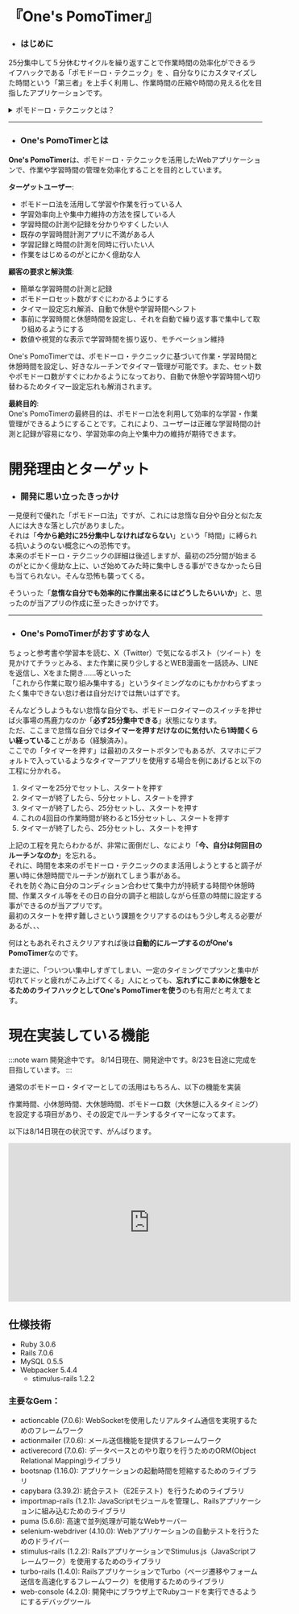 # 『One's PomoTimer』

* ### はじめに
25分集中して５分休むサイクルを繰り返すことで作業時間の効率化ができるライフハックである「ポモドーロ・テクニック」を
、自分なりにカスタマイズした時間という「第三者」を上手く利用し、作業時間の圧縮や時間の見える化を目指したアプリケーションです。  

<details><summary>ポモドーロ・テクニックとは？</summary>

ChatGPTに「**ポモドーロ・テクニックというライフハックについて、まったく知らない人に向けて詳しく説明してください。**」と聞くと以下の回答が生成されました。大体あってます。

>ポモドーロ・テクニックは、時間管理と集中力向上を目的としたライフハック（生活改善術）です。1980年代にイタリア人のフランチェスコ・シリロによって開発されました。この名前は、彼が使っていたキッチンタイマーの形状がトマト（イタリア語で「ポモドーロ」）に似ていたことから名付けられました。
>ポモドーロ・テクニックの基本的な考え方は、短期間の集中力を最大限に引き出すことで、効率的かつ持続可能な働き方を実現することです。具体的な方法は以下の通りです。
>
>1. タスクをリストアップする
>まず始めに、やるべき仕事やタスクをリストアップします。これにより、何をすべきか明確にし、優先順位を決めることができます。
>
>2. 25分間集中して作業する
>キッチンタイマーやスマートフォンのタイマー機能を使って、25分間（1ポモドーロ）設定します。その間は集中してタスクに取り組みます。途中で気が散るようなことがあれば、それもメモしておいて後で対処するようにします。
>
>3. 5分間休憩する
>1ポモドーロ終了後、5分間の休憩時間を設けます。この時間はストレッチや水分補給など軽いリフレッシュ活動に使います。
>
>4. 繰り返す
>再び25分間作業し、5分間休憩するサイクルを繰り返します。4回目のポモドーロが終わったら、今度は15～30分の長めの休憩を取ります。
>
>この方法では、一定期間集中して作業し続けることで効率的な成果が得られるだけでなく、定期的な休憩も設けることで疲労やストレス蓄積を防ぐ効果があります。また、タイマーを使うことで時間に対する意識が高まり、無駄な時間を減らすことができます。
>
>ポモドーロ・テクニックは個人の作業スタイルや状況に応じてカスタマイズすることも可能です。例えば、集中力が持続する時間や休憩時間を調整したり、タスクの分割方法を工夫したりすることで、より効果的な働き方が実現できます。
</details>

---

* ### One's PomoTimerとは
**One's PomoTimer**は、ポモドーロ・テクニックを活用したWebアプリケーションで、作業や学習時間の管理を効率化することを目的としています。  

**ターゲットユーザー**:
- ポモドーロ法を活用して学習や作業を行っている人
- 学習効率向上や集中力維持の方法を探している人
- 学習時間の計測や記録を分かりやすくしたい人
- 既存の学習時間計測アプリに不満がある人
- 学習記録と時間の計測を同時に行いたい人
- 作業をはじめるのがとにかく億劫な人

**顧客の要求と解決策**:
- 簡単な学習時間の計測と記録
- ポモドーロセット数がすぐにわかるようにする
- タイマー設定忘れ解消、自動で休憩や学習時間へシフト
- 事前に学習時間と休憩時間を設定し、それを自動で繰り返す事で集中して取り組めるようにする
- 数値や視覚的な表示で学習時間を振り返り、モチベーション維持

One's PomoTimerでは、ポモドーロ・テクニックに基づいて作業・学習時間と休憩時間を設定し、好きなルーチンでタイマー管理が可能です。また、セット数やポモドーロ数がすぐにわかるようになっており、自動で休憩や学習時間へ切り替わるためタイマー設定忘れも解消されます。

**最終目的**:  
One's PomoTimerの最終目的は、ポモドーロ法を利用して効率的な学習・作業管理ができるようにすることです。これにより、ユーザーは正確な学習時間の計測と記録が容易になり、学習効率の向上や集中力の維持が期待できます。

# 開発理由とターゲット

* ### 開発に思い立ったきっかけ
一見便利で優れた「ポモドーロ法」ですが、これには怠惰な自分や自分と似た友人には大きな落とし穴がありました。  
それは「**今から絶対に25分集中しなければならない**」という「時間」に縛られる抗いようのない概念にへの恐怖です。  
本来のポモドーロ・テクニックの詳細は後述しますが、最初の25分間が始まるのがとにかく億劫な上に、いざ始めてみた時に集中しきる事ができなかったら目も当てられない。そんな恐怖も襲ってくる。  

そういった「**怠惰な自分でも効率的に作業出来るにはどうしたらいいか**」と、思ったのが当アプリの作成に至ったきっかけです。

---

* ### One's PomoTimerがおすすめな人
ちょっと参考書や学習本を読む、X（Twitter）で気になるポスト（ツイート）を見かけてチラッとみる、また作業に戻り少しするとWEB漫画を一話読み、LINEを返信し、Xをまた開き......等といった  
「これから作業に取り組み集中する」というタイミングなのにもかかわらずまったく集中できない怠け者は自分だけでは無いはずです。  

そんなどうしようもない怠惰な自分でも、ポモドーロタイマーのスイッチを押せば火事場の馬鹿力なのか「**必ず25分集中できる**」状態になります。  
ただ、ここまで怠惰な自分では**タイマーを押すだけなのに気付いたら1時間くらい経っている**ことがある（経験済み）。  
ここでの「タイマーを押す」は最初のスタートボタンでもあるが、スマホにデフォルトで入っているようなタイマーアプリを使用する場合を例にあげると以下の工程に分かれる。

1. タイマーを25分でセットし、スタートを押す
2. タイマーが終了したら、5分セットし、スタートを押す
3. タイマーが終了したら、25分セットし、スタートを押す
4. これの4回目の作業時間が終わると15分セットし、スタートを押す
5. タイマーが終了したら、25分セットし、スタートを押す

上記の工程を見たらわかるが、非常に面倒だし、なにより「**今、自分は何回目のルーチンなのか**」を忘れる。  
それに、時間を本来のポモドーロ・テクニックのまま活用しようとすると調子が悪い時に休憩時間でルーチンが崩れてしまう事がある。  
それを防ぐ為に自分のコンディション合わせて集中力が持続する時間や休憩時間、作業スタイル等をその日の自分の調子と相談しながら任意の時間に設定する事ができるのが当アプリです。  
最初のスタートを押す難しさという課題をクリアするのはもう少し考える必要があるが、、、  

何はともあれそれさえクリアすれば後は**自動的にループするのがOne's PomoTimer**なのです。

また逆に、「ついつい集中しすぎてしまい、一定のタイミングでプツンと集中が切れてドッと疲れがこみ上げてくる」人にとっても、**忘れずにこまめに休憩をとるためのライフハックとしてOne's PomoTimerを使う**のも有用だと考えてます。

# 現在実装している機能

:::note warn
開発途中です。
8/14日現在、開発途中です。8/23を目途に完成を目指しています。
:::

通常のポモドーロ・タイマーとしての活用はもちろん、以下の機能を実装  

作業時間、小休憩時間、大休憩時間、ポモドーロ数（大休憩に入るタイミング）を設定する項目があり、その設定でルーチンするタイマーになってます。  

以下は8/14日現在の状況です、がんばります。

<iframe width="560" height="315" src="https://youtu.be/4ENh4iBtRog" frameborder="0" allow="accelerometer; autoplay; clipboard-write; encrypted-media; gyroscope; picture-in-picture" loading="lazy" allowfullscreen></iframe>

## 仕様技術
- Ruby 3.0.6
- Rails 7.0.6
- MySQL 0.5.5
- Webpacker 5.4.4
  - stimulus-rails 1.2.2

### 主要なGem：
- actioncable (7.0.6): WebSocketを使用したリアルタイム通信を実現するためのフレームワーク
- actionmailer (7.0.6): メール送信機能を提供するフレームワーク
- activerecord (7.0.6): データベースとのやり取りを行うためのORM(Object Relational Mapping)ライブラリ
- bootsnap (1.16.0): アプリケーションの起動時間を短縮するためのライブラリ
- capybara (3.39.2): 統合テスト（E2Eテスト）を行うためのライブラリ
- importmap-rails (1.2.1): JavaScriptモジュールを管理し、Railsアプリケーションに組み込むためのライブラリ
- puma (5.6.6): 高速で並列処理が可能なWebサーバー
- selenium-webdriver (4.10.0): Webアプリケーションの自動テストを行うためのドライバー
- stimulus-rails (1.2.2): RailsアプリケーションでStimulus.js（JavaScriptフレームワーク）を使用するためのライブラリ
- turbo-rails (1.4.0): RailsアプリケーションでTurbo（ページ遷移やフォーム送信を高速化するフレームワーク）を使用するためのライブラリ
- web-console (4.2.0): 開発中にブラウザ上でRubyコードを実行できるようにするデバッグツール